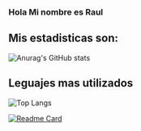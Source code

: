### Hola Mi nombre es Raul

## Mis estadisticas son:
![Anurag's GitHub stats](https://github-readme-stats.vercel.app/api?username=diorel&show_icons=true&theme=merko)


## Leguajes mas utilizados 

![Top Langs](https://github-readme-stats.vercel.app/api/top-langs/?username=diorel&langs_count=8&show_icons=true&theme=merko)


[![Readme Card](https://github-readme-stats.vercel.app/api/pin/?username=anuraghazra&repo=github-readme-stats)](https://github.com/anuraghazra/github-readme-stats)
